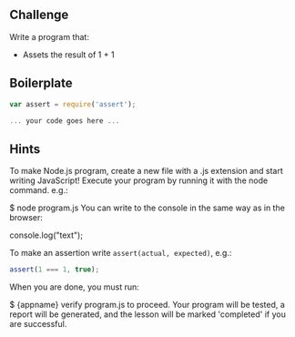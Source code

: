 Challenge
--------

Write a program that:
- Assets the result of 1 + 1

Boilerplate
-----------

```js
var assert = require('assert');

... your code goes here ...

```

Hints
-----

To make Node.js program, create a new file with a .js extension and start writing JavaScript! Execute your program by running it with the node command. e.g.:

$ node program.js
You can write to the console in the same way as in the browser:

console.log("text");

To make an assertion write `assert(actual, expected)`, e.g.:

```js
assert(1 === 1, true);
```

When you are done, you must run:

$ {appname} verify program.js
to proceed. Your program will be tested, a report will be generated, and the lesson will be marked 'completed' if you are successful.

